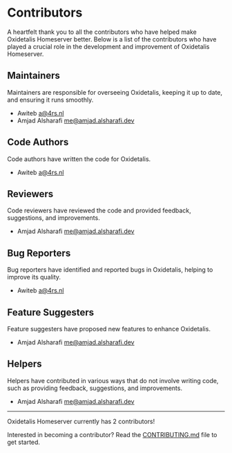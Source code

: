 # Contributors
A heartfelt thank you to all the contributors who have helped make Oxidetalis
Homeserver better. Below is a list of the contributors who have played a
crucial role in the development and improvement of Oxidetalis Homeserver.

## Maintainers
Maintainers are responsible for overseeing Oxidetalis, keeping it up to date,
and ensuring it runs smoothly.

- Awiteb <a@4rs.nl>
- Amjad Alsharafi <me@amjad.alsharafi.dev>

## Code Authors
Code authors have written the code for Oxidetalis.

- Awiteb <a@4rs.nl>

## Reviewers
Code reviewers have reviewed the code and provided feedback, suggestions,
and improvements.

- Amjad Alsharafi <me@amjad.alsharafi.dev>

## Bug Reporters
Bug reporters have identified and reported bugs in Oxidetalis, helping to
improve its quality.

- Awiteb <a@4rs.nl>

## Feature Suggesters
Feature suggesters have proposed new features to enhance Oxidetalis.

- Amjad Alsharafi <me@amjad.alsharafi.dev>

## Helpers
Helpers have contributed in various ways that do not involve writing code,
such as providing feedback, suggestions, and improvements.

- Amjad Alsharafi <me@amjad.alsharafi.dev>

---
Oxidetalis Homeserver currently has 2 contributors!

Interested in becoming a contributor? Read the
[CONTRIBUTING.md](CONTRIBUTING.md) file to get started.

